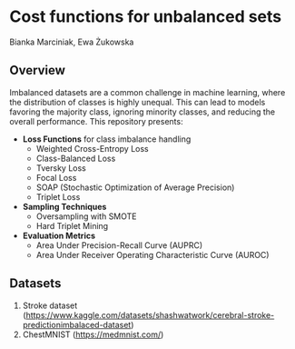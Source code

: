 # Cost functions for unbalanced sets
Bianka Marciniak, Ewa Żukowska


## Overview

Imbalanced datasets are a common challenge in machine learning, where the distribution of classes is highly unequal. This can lead to models favoring the majority class, ignoring minority classes, and reducing the overall performance. This repository presents:

- **Loss Functions** for class imbalance handling
  - Weighted Cross-Entropy Loss
  - Class-Balanced Loss
  - Tversky Loss
  - Focal Loss
  - SOAP (Stochastic Optimization of Average Precision)
  - Triplet Loss
- **Sampling Techniques**
  - Oversampling with SMOTE
  - Hard Triplet Mining
- **Evaluation Metrics**
  - Area Under Precision-Recall Curve (AUPRC)
  - Area Under Receiver Operating Characteristic Curve (AUROC)


## Datasets
1. Stroke dataset (https://www.kaggle.com/datasets/shashwatwork/cerebral-stroke-predictionimbalaced-dataset)
2. ChestMNIST (https://medmnist.com/)
